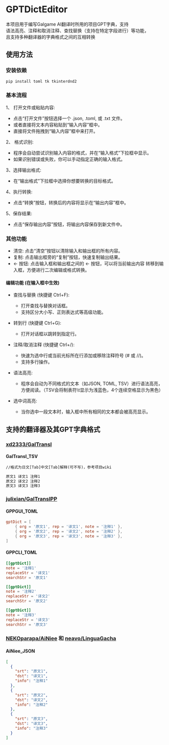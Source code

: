 # GPTDictEditor

本项目用于编写Galgame AI翻译时所用的项目GPT字典，支持  
语法高亮、注释和取消注释、查找替换（支持在特定字段进行）等功能，  
且支持多种翻译器的字典格式之间的互相转换

## 使用方法

### 安装依赖

```cmd
pip install toml tk tkinterdnd2
```

### 基本流程

1、 打开文件或粘贴内容:

- 点击“打开文件”按钮选择一个 .json, .toml, 或 .txt 文件。
- 或者直接将文本内容粘贴到“输入内容”框中。
- 直接将文件拖拽到“输入内容”框中来打开。

2、 格式识别:

- 程序会自动尝试识别输入内容的格式，并在“输入格式”下拉框中显示。
- 如果识别错误或失败，你可以手动指定正确的输入格式。

3、选择输出格式:

- 在“输出格式”下拉框中选择你想要转换的目标格式。

4、执行转换:

- 点击“转换”按钮，转换后的内容将显示在“输出内容”框中。

5、保存结果:

- 点击“保存输出内容”按钮，将输出内容保存到新文件中。

### 其他功能

- 清空: 点击“清空”按钮以清除输入和输出框的所有内容。
- 复制: 点击输出框旁的“复制”按钮，快速复制输出结果。
- ← 按钮: 点击输入框和输出框之间的 ← 按钮，可以将当前输出内容
转移到输入框，方便进行二次编辑或格式转换。

#### 编辑功能 (在输入框中生效)

- 查找与替换 (快捷键 Ctrl+F):
  - 打开查找与替换对话框。
  - 支持区分大小写、正则表达式等高级功能。

- 转到行 (快捷键 Ctrl+G):
  - 打开对话框以跳转到指定行。

- 注释/取消注释 (快捷键 Ctrl+/):
  - 快速为选中行或当前光标所在行添加或移除注释符号 (# 或 //)。
  - 支持多行操作。

- 语法高亮:
  - 程序会自动为不同格式的文本（如JSON, TOML, TSV）进行语法高亮，  
方便阅读。（TSV会将制表符\t显示为浅蓝色，4个连续空格显示为黑色）

- 选中词高亮:
  - 当你选中一段文本时，输入框中所有相同的文本都会被高亮显示。

## 支持的翻译器及其GPT字典格式

### [xd2333/GalTransl](https://github.com/GalTransl/GalTransl.git)

#### GalTransl_TSV

```txt
//格式为日文[Tab]中文[Tab]解释(可不写)，参考项目wiki

原文1	译文1	注释1
原文2	译文2	注释2
原文3	译文3	注释3
```

### [julixian/GalTranslPP](https://github.com/julixian/GalTranslPP.git)

#### GPPGUI_TOML

```toml
gptDict = [
	{ org = '原文1', rep = '译文1', note = '注释1' },
	{ org = '原文2', rep = '译文2', note = '注释2' },
	{ org = '原文3', rep = '译文3', note = '注释3' },
]
```

#### GPPCLI_TOML

```toml
[[gptDict]]
note = '注释1'
replaceStr = '译文1'
searchStr = '原文1'

[[gptDict]]
note = '注释2'
replaceStr = '译文2'
searchStr = '原文2'

[[gptDict]]
note = '注释3'
replaceStr = '译文3'
searchStr = '原文3'
```

### [NEKOparapa/AiNiee](https://github.com/NEKOparapa/AiNiee.git) 和 [neavo/LinguaGacha](https://github.com/neavo/LinguaGacha.git)

#### AiNiee_JSON

```json
[
  {
    "srt": "原文1",
    "dst": "译文1",
    "info": "注释1"
  },
  {
    "srt": "原文2",
    "dst": "译文2",
    "info": "注释2"
  },
  {
    "srt": "原文3",
    "dst": "译文3",
    "info": "注释3"
  }
]
```
